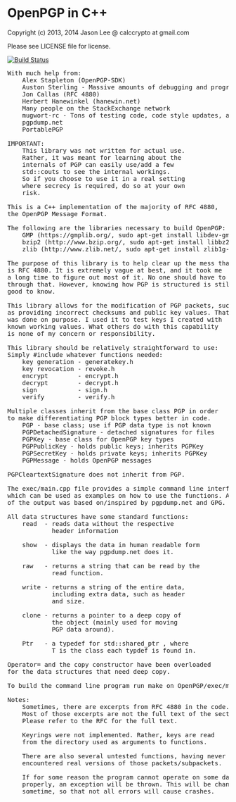 # OpenPGP in C++
Copyright (c) 2013, 2014 Jason Lee @ calccrypto at gmail.com

Please see LICENSE file for license.

[![Build Status](https://travis-ci.org/calccrypto/OpenPGP.svg?branch=master)](https://travis-ci.org/calccrypto/OpenPGP)
<pre>
With much help from:
    Alex Stapleton (OpenPGP-SDK)
    Auston Sterling - Massive amounts of debugging and programming help
    Jon Callas (RFC 4880)
    Herbert Hanewinkel (hanewin.net)
    Many people on the StackExchange network
    mugwort-rc - Tons of testing code, code style updates, and bugfixes
    pgpdump.net
    PortablePGP

IMPORTANT:
    This library was not written for actual use.
    Rather, it was meant for learning about the
    internals of PGP can easily use/add a few
    std::couts to see the internal workings.
    So if you choose to use it in a real setting
    where secrecy is required, do so at your own
    risk.

This is a C++ implementation of the majority of RFC 4880,
the OpenPGP Message Format.

The following are the libraries necessary to build OpenPGP:
    GMP (https://gmplib.org/, sudo apt-get install libdev-gmp, etc)
    bzip2 (http://www.bzip.org/, sudo apt-get install libbz2-dev, etc)
    zlib (http://www.zlib.net/, sudo apt-get install zlib1g-dev, etc)

The purpose of this library is to help clear up the mess that
is RFC 4880. It is extremely vague at best, and it took me
a long time to figure out most of it. No one should have to go
through that. However, knowing how PGP is structured is still
good to know.

This library allows for the modification of PGP packets, such
as providing incorrect checksums and public key values. That
was done on purpose. I used it to test keys I created with
known working values. What others do with this capability
is none of my concern or responsibility.

This library should be relatively straightforward to use:
Simply #include whatever functions needed:
    key generation - generatekey.h
    key revocation - revoke.h
    encrypt        - encrypt.h
    decrypt        - decrypt.h
    sign           - sign.h
    verify         - verify.h

Multiple classes inherit from the base class PGP in order 
to make differentiating PGP block types better in code.
    PGP - base class; use if PGP data type is not known
    PGPDetachedSignature - detached signatures for files
    PGPKey - base class for OpenPGP key types
    PGPPublicKey - holds public keys; inherits PGPKey
    PGPSecretKey - holds private keys; inherits PGPKey
    PGPMessage - holds OpenPGP messages
    
PGPCleartextSignature does not inherit from PGP.
    
The exec/main.cpp file provides a simple command line interface,
which can be used as examples on how to use the functions. A lot
of the output was based on/inspired by pgpdump.net and GPG.

All data structures have some standard functions:
    read  - reads data without the respective
            header information

    show  - displays the data in human readable form
            like the way pgpdump.net does it.

    raw   - returns a string that can be read by the
            read function.

    write - returns a string of the entire data,
            including extra data, such as header
            and size.

    clone - returns a pointer to a deep copy of
            the object (mainly used for moving
            PGP data around).

    Ptr   - a typedef for std::shared_ptr <T>, where
            T is the class each typdef is found in.
            
Operator= and the copy constructor have been overloaded
for the data structures that need deep copy.

To build the command line program run make on OpenPGP/exec/main.cpp

Notes:
    Sometimes, there are excerpts from RFC 4880 in the code.
    Most of those excerpts are not the full text of the sections.
    Please refer to the RFC for the full text.
    
    Keyrings were not implemented. Rather, keys are read
    from the directory used as arguments to functions.

    There are also several untested functions, having never
    encountered real versions of those packets/subpackets.

    If for some reason the program cannot operate on some data
    properly, an exception will be thrown. This will be changed
    sometime, so that not all errors will cause crashes.
</pre>